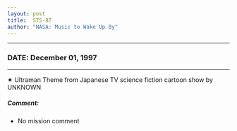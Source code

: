 ```yaml
---
layout: post
title:  STS-87
author: "NASA: Music to Wake Up By"
---
```


----
### DATE: December 01, 1997
----
✷ Ultraman Theme from Japanese TV science fiction cartoon show by UNKNOWN

##### Comment:
* No mission comment
